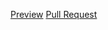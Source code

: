 [Preview](https://github.com/Ostapiuss/MA.git)
[Pull Request](https://github.com/Ostapiuss/MA/pull/1)